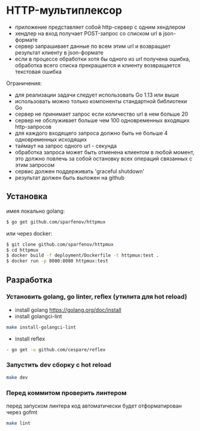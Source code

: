 # HTTP-мультиплексор
- приложение представляет собой http-сервер с одним хендлером
- хендлер на вход получает POST-запрос со списком url в json-формате
- сервер запрашивает данные по всем этим url и возвращает результат клиенту в json-формате
- если в процессе обработки хотя бы одного из url получена ошибка, обработка всего списка прекращается и клиенту возвращается текстовая ошибка

Ограничения:
- для реализации задачи следует использовать Go 1.13 или выше
- использовать можно только компоненты стандартной библиотеки Go
- сервер не принимает запрос если количество url в нем больше 20
- сервер не обслуживает больше чем 100 одновременных входящих http-запросов
- для каждого входящего запроса должно быть не больше 4 одновременных исходящих
- таймаут на запрос одного url - секунда
- обработка запроса может быть отменена клиентом в любой момент, это должно повлечь за собой остановку всех операций связанных с этим запросом
- сервис должен поддерживать 'graceful shutdown'
- результат должен быть выложен на github

## Установка
имея локально golang:

```bash 
$ go get github.com/sparfenov/httpmux
```

или через docker:

```bash 
$ git clone github.com/sparfenov/httpmux
$ cd httpmux
$ docker build -f deployment/Dockerfile -t httpmux:test .
$ docker run -p 8080:8080 httpmux:test
```

## Разработка

### Установить golang, go linter, reflex (утилита для hot reload)
- install golang https://golang.org/doc/install
- install golangci-lint
```bash 
make install-golangci-lint
```
- install reflex 
```bash
- go get -u github.com/cespare/reflex
```

### Запустить dev сборку с hot reload
```bash
make dev
```

### Перед коммитом проверить линтером
перед запуском линтера код автоматически будет отформатирован через gofmt
```bash
make lint
```
